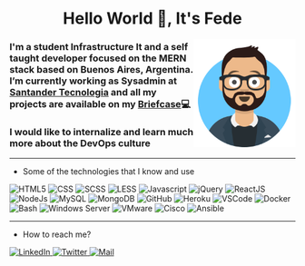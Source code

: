 <h1 align="center">Hello World 👋, It's Fede</h1>

<img align="right" alt="GIF" src="avataaars.png" width="180px" />

<h3 align="left"> I'm a student Infrastructure It and a self taught developer focused on the MERN stack based on Buenos Aires, Argentina. I’m currently working as Sysadmin at 
  <a href="https://www.santander.com.ar/banco/online/select" target="_blank">Santander Tecnologia</a> and all my projects are available on my <a href="https://fedeberbara.github.io/Portafolio-Fede/" target="_blank">Briefcase</a>💻</h3>

<h3 aling="left">I would like to internalize and learn much more about the DevOps culture</h3>

----
- Some of the technologies that I know and use

<p>
  <img alt="HTML5" src="https://img.shields.io/badge/-HTML5-0D1117?logo=html5&logoColor=E34F26&style=plastic"/>
  <img alt="CSS" src="https://img.shields.io/badge/-CSS3-0D1117?logo=css3&logoColor=0769AD&style=plastic"/>
  <img alt="SCSS" src="https://img.shields.io/badge/-Sass-0D1117?logo=sass&logoColor=CF649A&style=plastic"/>
  <img alt="LESS" src="https://img.shields.io/badge/-Less-0D1117?logo=Less&logoColor=2496Ed&style=plastic"/>
  <img alt="Javascript" src="https://img.shields.io/badge/-JavaScript-0D1117?logo=javascript&logoColor=F7DF1E&style=plastic"/>
  <img alt="jQuery" src="https://img.shields.io/badge/-JQuery-0D1117?logo=jquery&logoColor=0769AD&style=plastic"/>
  <img alt="ReactJS" src="https://img.shields.io/badge/-ReactJS-0D1117?logo=react&logoColor=61DAFB&style=plastic"/>
  <img alt="NodeJs" src="https://img.shields.io/badge/-NodeJS-0D1117?logo=Node.js&logoColor=339933&style=plastic"/>
  <img alt="MySQL" src="https://img.shields.io/badge/-MySQL-0D1117?logo=MySQL&logoColor=blue&style=plastic"/>
  <img alt="MongoDB" src="https://img.shields.io/badge/-MongoDb-0D1117?logo=MongoDB&logoColor=47A248&style=plastic"/>
  <img alt="GitHub" src="https://img.shields.io/badge/-GitHub-0D1117?logo=github&logoColor=white&style=plastic"/>
  <img alt="Heroku" src="https://img.shields.io/badge/-Heroku-0D1117?logo=Heroku&logoColor=430098&style=plastic"/>
  <img alt="VSCode" src="https://img.shields.io/badge/-VScode-0D1117?logo=visual-studio-code&logoColor=23A7F2&style=plastic"/>
  <img alt="Docker" src="https://img.shields.io/badge/-Docker-0D1117?logo=Docker&logoColor=2496Ed&style=plastic"/>
  <img alt="Bash" src="https://img.shields.io/badge/-Bash-0D1117?logo=GNU-Bash&logoColor=FFFFFF&style=plastic"/>
  <img alt="Windows Server" src="https://img.shields.io/badge/-Windows%20Server-0D1117?logo=Windows&logoColor=blue&style=plastic"/>
  <img alt="VMware" src="https://img.shields.io/badge/-VMware-0D1117?logo=VMware&logoColor=ffffff&style=plastic"/>
  <img alt="Cisco" src="https://img.shields.io/badge/-Cisco-0D1117?logo=Cisco&logoColor=1ba0d7&style=plastic"/>
  <img alt="Ansible" src="https://img.shields.io/badge/-Ansible-0D1117?logo=Ansible&logoColor=1ba0d7&style=plastic"/>
</p>

----
- How to reach me? 

<p>
  <a href="https://www.linkedin.com/in/federicoberbara/" target="_blank">
    <img alt="LinkedIn" src="https://img.shields.io/badge/-LinkedIn-0A66C2?style=for-the-badge&logo=linkedin&logoColor=white&style=plastic" />
  </a>
  <a href="https://drive.google.com/file/d/1fnpo48q6Ig0MkAjQT4_qDCG29N1_C8yz/view?usp=sharing" target="_blank">
    <img alt="Twitter" src="https://img.shields.io/badge/-Download%20my%20CV-0F9D58?style=for-the-badge&logo=Google-Drive&logoColor=white&style=plastic" />
  </a>
  <a href="mailto:federicomberbara@gmail.com" target="_blank">
    <img alt="Mail" src="https://img.shields.io/badge/-Email-D14836?style=for-the-badge&logo=gmail&logoColor=white&style=plastic" />
  </a>
</p?

